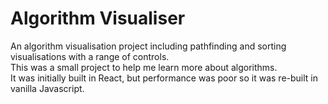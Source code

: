 # Algorithm Visualiser

An algorithm visualisation project including pathfinding and sorting visualisations with a range of controls.\
This was a small project to help me learn more about algorithms.\
It was initially built in React, but performance was poor so it was re-built in vanilla Javascript.
